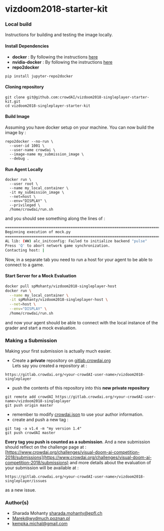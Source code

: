 # vizdoom2018-starter-kit


### Local build

Instructions for building and testing the image locally.   

#### Install Dependencies
* **docker** : By following the instructions [here](https://docs.docker.com/install/linux/docker-ce/)
* **nvidia-docker** : By following the instructions [here](https://github.com/nvidia/nvidia-docker/wiki/Installation-(version-2.0))
* **repo2docker**
```
pip install jupyter-repo2docker
```

#### Cloning repository
```
git clone git@github.com:crowdAI/vizdoom2018-singleplayer-starter-kit.git
cd vizdoom2018-singleplayer-starter-kit
```

#### Build Image
Assuming you have docker setup on your machine. You can now build the image by :
```
repo2docker --no-run \
  --user-id 1001 \
  --user-name crowdai \
  --image-name my_submission_image \
  --debug .
```

#### Run Agent Locally
```
docker run \
  --user root \
  --name my_local_container \
  -it my_submission_image \
  --net=host \
  --env="DISPLAY" \
  --privileged \  
  /home/crowdai/run.sh
```
and you should see something along the lines of :
```bash
================================================================================
Beginning execution of mock.py
================================================================================
AL lib: (WW) alc_initconfig: Failed to initialize backend "pulse"
Press 'Q' to abort network game synchronization.
Contacting host: |
```
Now, in a separate tab you need to run a host for your agent to be able to
connect to a game.

#### Start Server for a Mock Evaluation
```bash
docker pull spMohanty/vizdoom2018-singleplayer-host
docker run \
  --name my_local_container \
  -it spMohanty/vizdoom2018-singleplayer-host \
  --net=host \
  --env="DISPLAY" \
  /home/crowdai/run.sh
```

and now your agent should be able to connect with the local instance of the grader
and start a mock evaluation.

### Making a Submission
Making your first submission is actually much easier.
* Create a **private** repository on [gitlab.crowdai.org](http://gitlab.crowdai.org/)   
Lets say you created a repository at :
```
https://gitlab.crowdai.org/<your-crowdAI-user-name>/vizdoom2018-singleplayer
```
* push the contents of this repository into this **new private repository**
```
git remote add crowdAI https://gitlab.crowdai.org/<your-crowdAI-user-name>/vizdoom2018-singleplayer
git push origin master
```
* remember to modify [crowdai.json](crowdai.json) to use your author information.
* create and push a new tag :
```
git tag -a v1.4 -m "my version 1.4"
git push crowdAI master
```

**Every tag you push is counted as a submission**. And a new submission should reflect on the challenge page at : [https://www.crowdai.org/challenges/visual-doom-ai-competition-2018/submissions](https://www.crowdai.org/challenges/visual-doom-ai-competition-2018/submissions)
and more details about the evaluation of your submission will be available at :
```
https://gitlab.crowdai.org/<your-crowdAI-user-name>/vizdoom2018-singleplayer/issues
```
as a new issue.

### Author(s)
* Sharada Mohanty <sharada.mohanty@epfl.ch>   
* Marek@wydmuch.poznan.pl   
* kempka.michal@gmail.com   
